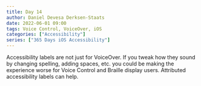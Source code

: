 ```yaml
---
title: Day 14
author: Daniel Devesa Derksen-Staats
date: 2022-06-01 09:00
tags: Voice Control, VoiceOver, iOS
categories: ["Accessibility"]
series: ["365 Days iOS Accessibility"]
---
```


Accessibility labels are not just for VoiceOver. If you tweak how they sound by changing spelling, adding spaces, etc. you could be making the experience worse for Voice Control and Braille display users. Attributed accessibility labels can help.

